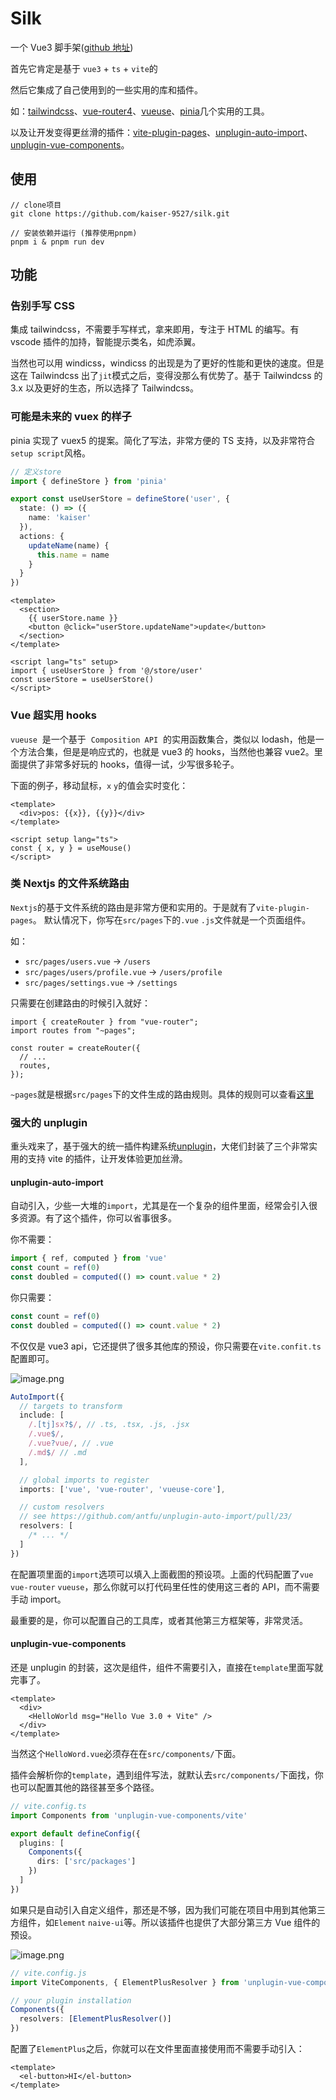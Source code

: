 # Silk

一个 Vue3 脚手架([github 地址](https://github.com/kaiser-9527/silk.git))

首先它肯定是基于 `vue3` + `ts` + `vite`的

然后它集成了自己使用到的一些实用的库和插件。

如：[tailwindcss](https://tailwindcss.com/)、[vue-router4](https://next.router.vuejs.org/index.html)、[vueuse](https://vueuse.org/)、[pinia](https://pinia.vuejs.org/)几个实用的工具。

以及让开发变得更丝滑的插件：[vite-plugin-pages](https://github.com/hannoeru/vite-plugin-pages)、[unplugin-auto-import](https://github.com/antfu/unplugin-auto-import)、[unplugin-vue-components](https://github.com/antfu/unplugin-vue-components)。

## 使用

```
// clone项目
git clone https://github.com/kaiser-9527/silk.git

// 安装依赖并运行 (推荐使用pnpm)
pnpm i & pnpm run dev
```

## 功能

### 告别手写 CSS

集成 tailwindcss，不需要手写样式，拿来即用，专注于 HTML 的编写。有 vscode 插件的加持，智能提示类名，如虎添翼。

当然也可以用 windicss，windicss 的出现是为了更好的性能和更快的速度。但是这在 Tailwindcss 出了`jit`模式之后，变得没那么有优势了。基于 Tailwindcss 的 3.x 以及更好的生态，所以选择了 Tailwindcss。

### 可能是未来的 vuex 的样子

pinia 实现了 vuex5 的提案。简化了写法，非常方便的 TS 支持，以及非常符合`setup script`风格。

```ts
// 定义store
import { defineStore } from 'pinia'

export const useUserStore = defineStore('user', {
  state: () => ({
    name: 'kaiser'
  }),
  actions: {
    updateName(name) {
      this.name = name
    }
  }
})
```

```vue
<template>
  <section>
    {{ userStore.name }}
    <button @click="userStore.updateName">update</button>
  </section>
</template>

<script lang="ts" setup>
import { useUserStore } from '@/store/user'
const userStore = useUserStore()
</script>
```

### Vue 超实用 hooks

`vueuse`  是一个基于  `Composition API`  的实用函数集合，类似以 lodash，他是一个方法合集，但是是响应式的，也就是 vue3 的 hooks，当然他也兼容 vue2。里面提供了非常多好玩的 hooks，值得一试，少写很多轮子。

下面的例子，移动鼠标，`x` `y`的值会实时变化：

```
<template>
  <div>pos: {{x}}, {{y}}</div>
</template>

<script setup lang="ts">
const { x, y } = useMouse()
</script>
```

### 类 Nextjs 的文件系统路由

`Nextjs`的基于文件系统的路由是非常方便和实用的。于是就有了`vite-plugin-pages`。
默认情况下，你写在`src/pages`下的`.vue` `.js`文件就是一个页面组件。

如：

- `src/pages/users.vue` -> `/users`
- `src/pages/users/profile.vue` -> `/users/profile`
- `src/pages/settings.vue` -> `/settings`

只需要在创建路由的时候引入就好：

```
import { createRouter } from "vue-router";
import routes from "~pages";

const router = createRouter({
  // ...
  routes,
});
```

`~pages`就是根据`src/pages`下的文件生成的路由规则。具体的规则可以查看[这里](https://github.com/hannoeru/vite-plugin-pages#file-system-routing)

### 强大的 unplugin

重头戏来了，基于强大的统一插件构建系统[unplugin](https://github.com/unjs/unplugin)，大佬们封装了三个非常实用的支持 vite 的插件，让开发体验更加丝滑。

#### unplugin-auto-import

自动引入，少些一大堆的`import`，尤其是在一个复杂的组件里面，经常会引入很多资源。有了这个插件，你可以省事很多。

你不需要：

```ts
import { ref, computed } from 'vue'
const count = ref(0)
const doubled = computed(() => count.value * 2)
```

你只需要：

```ts
const count = ref(0)
const doubled = computed(() => count.value * 2)
```

不仅仅是 vue3 api，它还提供了很多其他库的预设，你只需要在`vite.confit.ts`配置即可。

![image.png](https://p6-juejin.byteimg.com/tos-cn-i-k3u1fbpfcp/1430bce62db14077bbe86badaf33fde7~tplv-k3u1fbpfcp-watermark.image?)

```typescript
AutoImport({
  // targets to transform
  include: [
    /.[tj]sx?$/, // .ts, .tsx, .js, .jsx
    /.vue$/,
    /.vue?vue/, // .vue
    /.md$/ // .md
  ],

  // global imports to register
  imports: ['vue', 'vue-router', 'vueuse-core'],

  // custom resolvers
  // see https://github.com/antfu/unplugin-auto-import/pull/23/
  resolvers: [
    /* ... */
  ]
})
```

在配置项里面的`import`选项可以填入上面截图的预设项。上面的代码配置了`vue` `vue-router` `vueuse`，那么你就可以打代码里任性的使用这三者的 API，而不需要手动 import。

最重要的是，你可以配置自己的工具库，或者其他第三方框架等，非常灵活。

#### unplugin-vue-components

还是 unplugin 的封装，这次是组件，组件不需要引入，直接在`template`里面写就完事了。

```vue
<template>
  <div>
    <HelloWorld msg="Hello Vue 3.0 + Vite" />
  </div>
</template>
```

当然这个`HelloWord.vue`必须存在在`src/components/`下面。

插件会解析你的`template`，遇到组件写法，就默认去`src/components/`下面找，你也可以配置其他的路径甚至多个路径。

```typescript
// vite.config.ts
import Components from 'unplugin-vue-components/vite'

export default defineConfig({
  plugins: [
    Components({
      dirs: ['src/packages']
    })
  ]
})
```

如果只是自动引入自定义组件，那还是不够，因为我们可能在项目中用到其他第三方组件，如`Element` `naive-ui`等。所以该插件也提供了大部分第三方 Vue 组件的预设。

![image.png](https://p9-juejin.byteimg.com/tos-cn-i-k3u1fbpfcp/61d0540f403145528e956916eb0c2d83~tplv-k3u1fbpfcp-watermark.image?)

```ts
// vite.config.js
import ViteComponents, { ElementPlusResolver } from 'unplugin-vue-components/resolvers'

// your plugin installation
Components({
  resolvers: [ElementPlusResolver()]
})
```

配置了`ElementPlus`之后，你就可以在文件里面直接使用而不需要手动引入：

```vue
<template>
  <el-button>HI</el-button>
</template>
```
